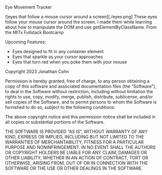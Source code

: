 Eye Movement Tracker

![eyes that follow a mouse cursor around a screen][./eyes.png]
These eyes follow your mouse cursor around the screen. I made them while learning about how to manipulate the DOM and use getElementByClassName. From the MITx Fullstack Bootcamp

Upcoming Features:
- Eyes  designed to fit in any container element
- Eyes that sparkle as your cursor approaches
- Eyes that turn red when you poke them with your mouse




Copyright 2023 Jonathan Cohn

Permission is hereby granted, free of charge, to any person obtaining a copy of this software and associated documentation files (the “Software”), to deal in the Software without restriction, including without limitation the rights to use, copy, modify, merge, publish, distribute, sublicense, and/or sell copies of the Software, and to permit persons to whom the Software is furnished to do so, subject to the following conditions:

The above copyright notice and this permission notice shall be included in all copies or substantial portions of the Software.

THE SOFTWARE IS PROVIDED “AS IS”, WITHOUT WARRANTY OF ANY KIND, EXPRESS OR IMPLIED, INCLUDING BUT NOT LIMITED TO THE WARRANTIES OF MERCHANTABILITY, FITNESS FOR A PARTICULAR PURPOSE AND NONINFRINGEMENT. IN NO EVENT SHALL THE AUTHORS OR COPYRIGHT HOLDERS BE LIABLE FOR ANY CLAIM, DAMAGES OR OTHER LIABILITY, WHETHER IN AN ACTION OF CONTRACT, TORT OR OTHERWISE, ARISING FROM, OUT OF OR IN CONNECTION WITH THE SOFTWARE OR THE USE OR OTHER DEALINGS IN THE SOFTWARE.